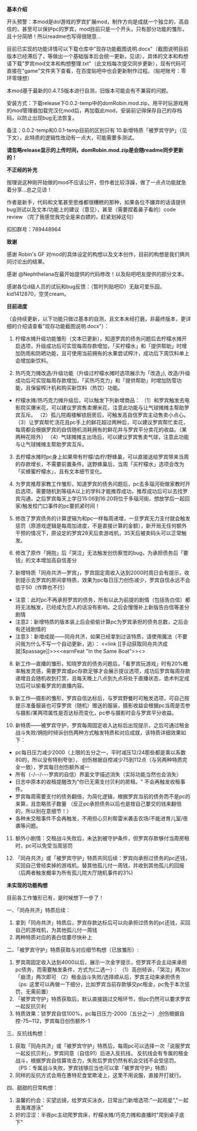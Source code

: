 **基本介绍**

开头预警：本mod是dol游戏的罗宾扩展mod，制作方向是成就一个独立的，高自信的，甚至可以保护pc的罗宾，mod目前只是一个开头，只有部分功能的雏形，且十分简陋！所以readme也写得很随意...

目前已实现的功能详情可以下载仓库中"现存功能截图说明.docx"（截图说明目前版本已经滞后了，等做出一个基础版本后会统一更新，见谅），具体的文本和构想请下载"罗宾mod文本和构想整理.txt"（此文档每次提交同步更新），现有代码可直接在"game"文件夹下查看，在百度贴吧中也会更新制作过程。（贴吧账号：零环零理想）

本mod基于最新的0.4.7.5版本进行自测，旧版本可能会有不兼容的问题。

安装方式：下载release下0.0.2-temp中的domRobin.mod.zip，用平时玩游戏用的mod管理器加载完汉化mod后，再加载此mod，安装前记得保存自己的存档码，以防止出现bug无法恢复。

备注：0.0.2-temp和0.0.1-temp目前的区别只有 10.新增特质「被罗宾守护」（见下文），此特质的逻辑性改动有一点大，可能需要多测试。

**请忽略release显示的上传时间，domRobin.mod.zip是会随readme同步更新的！**

**不正经的补充**

按理说这种刚开始做的mod不应该公开，但作者比较浮躁，做了一点点功能就急着分享...总之见谅！

作者是新手，代码和文笔甚至思维都很糟糕的那种，如果各位不嫌弃的话请提供bug测试以及文本/功能上的建议（意见），甚至（需要捏着鼻子看的）code review
（完了我感觉我完全是来白嫖的，赶紧划掉这句）

扣扣群号：789448964

**致谢**

感谢 Robin's GF 对mod的具体设定的构想以及文本创作，目前的构想是我们俩共同讨论出的结果。

感谢 @Nephthelana在最开始提供的代码修改！以及贴吧吧友提供的部分文本。

感谢各位d级人员的试玩和bug反馈：（暂时列贴吧ID）无敌可爱乐园，kid1412870，空灵cream。

**目前进度**

（会持续更新，以下功能只做过基本的自测，且文本未经打磨，非最终版本，更详细的介绍请查看"现存功能截图说明.docx"）：

1. 柠檬水摊升级功能雏形（文本已更新），知道罗宾的债务问题后去柠檬水摊开启选项，升级成功后可实现每周存款增加，「买柠檬水」和「提供帮助」时增加防雨和防晒功能，且可使用当前拥有的水果尝试榨汁，成功后下周饮料单上会增加新饮料。

2. 热巧克力摊改造/升级功能（升级过柠檬水摊时选项展示为「改造」), 改造/升级成功后可实现每周存款增加，「买热巧克力」和「提供帮助」时增加防雪功能，且保留榨汁机和购买新饮料（热饮）功能。

* 柠檬水摊/热巧克力摊升级后，可以触发下列新增商品：
（1）和罗宾触发去电影院买爆米花，可以建议罗宾售卖爆米花，注意此功能与让气球摊摊主帮助罗宾互斥。
（2）孤儿院阁楼解锁厨房后，可触发高自信罗宾主动售卖小点心。
（3）让罗宾帮忙浇花且pc手上的鲜花超过两种后，可以建议罗宾帮忙卖花，每周都会根据罗宾的自信随机消耗拥有的鲜花并与罗宾平分卖花的收益。（某两种花除外）
（4）气球摊摊主出场后，可以建议罗宾售卖气球，注意此功能与让气球摊摊主帮助罗宾互斥。

3. 去柠檬水摊时pc身上如果带有柠檬/血柠/野蜂巢，可以直接送给罗宾带来当周的存款增长，不需要前置条件。送野蜂巢后，当周「买柠檬水」选项会改为「买蜂蜜柠檬水」，且有文本细节变化。
  
4. 为罗宾推荐家教工作雏形，知道罗宾的债务问题后，pc去多瑙河街做家教时开启选项，需要随机到等级A以上的学科才能推荐成功，推荐成功后可以去找罗宾沟通，之后罗宾每天上学日15:06到16:20将位于多瑙河街，想放学后一起回家/触发校门口事件的pc要抓紧时间！
   
5. 修改了罗宾债务的计算逻辑为和pc一样每周递增，一旦罗宾无力支付就会触发惩罚（原游戏逻辑是每周加进度，不是直接计算的金额），新开局无任何额外干预的情况下，原设定的罗宾28天后卖游戏机，35天后被卖码头可以正常触发。

6. 修改了原作「拥抱」后「哭泣」无法触发创伤察觉的bug，为承担债务后「要钱」的文本增加高自信差分

7. 新增特质「同舟共济—罗宾」，罗宾固定周收入达到2000时周日会有提示，收到提示去罗宾的房间拿特质，效果为pc每日压力创伤减少，罗宾自信永远不会低于50（作弊也不行）
* 注意：此时pc不再承担罗宾的债务，所有以此为前提的剧情（包括告白信）都将无法触发，已经成为恋人的话没有影响，之后会慢慢补上新版告白信等差分剧情
* 注意2：新增特质的版本装上后会偷偷计算pc为罗宾承担的债务总数，之后会有还钱剧情的
* 注意3：新增成就——同舟共济，如果已经拿到过该特质，请使用魔法（不要问我为什么不写一个自动更新，逃）：
<<link [[手动获取同舟共济成就|$passage]]>><<earnFeat "In the Same Boat">><</link>>

8. 新工作—直播的雏形，知晓罗宾的债务问题后，「看罗宾玩游戏」时有20%概率触发灵感，需要罗宾或pc存款足够才会展示提议选项，成功后罗宾每周存款递增且会随机收到打赏，且每天晚上八点到九点将处于直播状态，诡术判定成功后可以偷看罗宾的直播内容。

9. 新工作—摄影的雏形，罗宾自信达标后，与罗宾野餐时可触发选项，可自己按提示准备服装也可穿罗宾（随机）赠送的服装，摄影收益会根据pc当周是否参与摄影/某两项属性是否达标而变化，pc参与摄影时会与罗宾平分收益。

10. 新特质——被罗宾守护，罗宾每周固定收入达标后出现提示，之后可通过租金战斗失败/拥抱时倾诉创伤两种方式触发特质和对应成就，该特质详细效果如下：
   
* pc每日压力减少2000（上限的五分之一，平时减压12/24那些都是乘以系数80的，所以没有特别夸张），
创伤根据自控减少75到112点（与另两种特质完全一致），罗宾每日创伤额外减一
* 所有（-/--/---罗宾的自信）界面文字描述消失（实际功能当然也会消失）
* 日志中原本的收租提醒改为"你已无需支付贝利的房租。" 不会再触发收租事件。
* 罗宾每周需要支付的债务翻倍，为简化逻辑，根据罗宾当前的债务而不是pc的来算，且忽略孩子数量
（反正pc承担债务以后也是按自己要交的钱来翻倍的，所以别在意细节！）
* 各种未交租事件不会再触发，不用担心贝利帮雷米袭击农场/不能进育儿室/夜袭等问题。

11. 额外小剧情：交租战斗失败后，未达到被守护条件，但罗宾存款够付当周房租时，pc可以免受当周惩罚

12. 「同舟共济」或「被罗宾守护」特质共同后续：罗宾向承担过债务的pc还钱，买回自己曾经卖掉的游戏机，替其他孤儿付一周钱，并收到其他孤儿的回报（后两者触发概率为所有孤儿院大厅随机事件的3%)


**未实现的功能构想**

目前各工作雏形已有，是时候想下一步了！

一、「同舟共济」特质后续：

1. 拿到「同舟共济」特质后，罗宾存款达标后可以向承担过债务的pc还钱，买回自己的游戏机，为其他孤儿付一周钱
2. 两种特质对应的表白信要尽快补上


二、「被罗宾守护」特质获取与对应细节构想（已放雏形）:

1. 罗宾周固定收入达到4000以后，展示一次金字提示，但罗宾不会主动来承担pc债务，而需要触发条件，方式为(二选一）：
（1）高创倾诉，「哭泣」两次or「崩溃」两次即可
（2）租金战斗失败/选择顺从后，罗宾主动来承担债务
（ps: 这里可以再做一下细分，比如罗宾当前存款够交pc租金，pc免于本次惩罚，无需前置）
2. 「被罗宾守护」特质获取后，默认直接跳过交租环节，但pc仍然可以要求罗宾一起反抗贝利
3. 特质效果：锁罗宾自信100%，pc每日压力-2000（五分之一）,创伤根据自控-75~112，罗宾每日创伤额外-1


三、反抗线构想：

1. 获取「同舟共济」或「被罗宾守护」特质后，每周pc可以选择一次「说服罗宾一起反抗贝利」，罗宾同意（自信91）后进入反抗线，
反抗线会有专属的租金战斗，根据罗宾自信算攻击力，失败后罗宾仍然有机会交钱不会受惩罚。
（PS：专属战斗失败，罗宾钱够应当也可以拿「被罗宾守护」特质）
2. 同样的反抗方式会用在惠特尼食堂欺凌上，这里不用说服，直接开打就行。


四、甜甜的日常构想：

1. 温馨的约会：买望远镜，给罗宾买泳衣，日常出门新增选项:"一起观星","一起去海滩游泳"
2. 好的涩涩：半夜pc主动爬罗宾床，柠檬水摊/巧克力摊和直播时"爬到桌子底下"